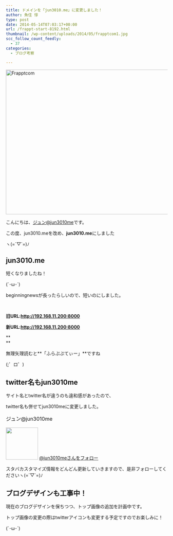 ```yaml
---
title: ドメインを「jun3010.me」に変更しました！
author: 魚住 惇
type: post
date: 2014-05-14T07:03:17+00:00
url: /frappt-start-8192.html
thumbnail: /wp-content/uploads/2014/05/frapptcom1.jpg
scc_follow_count_feedly:
  - 37
categories:
  - ブログ考察

---
```

<img decoding="async" loading="lazy" title="jun3010mecom.jpg" src="/wp-content/uploads/2014/05/jun3010mecom.jpg" alt="Frapptcom" width="600" height="450" border="0" />

<!--more-->

こんにちは、[ジュン@jun3010me][1]です。

この度、jun3010.meを改め、**jun3010.me**にしました

ヽ(=´▽\`=)ﾉ

## jun3010.me

短くなりましたね！

(\`･ω･´)

beginningnewsが長ったらしいので、短いのにしました。

 

**旧URL:http://192.168.11.200:8000**

**新URL:http://192.168.11.200:8000**

**  
** 

無理矢理読むと**「ふらぷぷてぃー」**ですね

(;゜ロ゜)

## twitter名もjun3010me

サイト名とtwitter名が違うのも違和感があったので、

twitter名も併せてjun3010meに変更しました。

<p style="font-size: 16px;">
  ジュン@jun3010me
</p>

<img decoding="async" src="http://192.168.11.200:8000/files/jun.jpg" alt="" width="100" /> <a class="twitter-follow-button" href="https://twitter.com/jun3010me" data-show-count="false" data-lang="ja" data-size="large">@jun3010meさんをフォロー</a>



スタバカスタマイズ情報をどんどん更新していきますので、是非フォローしてくださいヽ(=´▽\`=)ﾉ

## ブログデザインも工事中！

現在のブログデザインを保ちつつ、トップ画像の追加を計画中です。

トップ画像の変更の際はtwitterアイコンも変更する予定ですのでお楽しみに！

(\`･ω･´)

 [1]: https://twitter.com/jun3010me